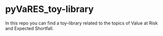 # pyVaRES_toy-library

In this repo you can find a toy-library related to the topics of Value at Risk and Expected Shortfall.
